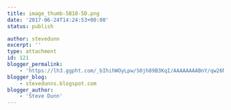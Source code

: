 ```yaml
---
title: image_thumb-5B18-5D.png
date: '2017-06-24T14:24:53+00:00'
status: publish

author: stevedunn
excerpt: ''
type: attachment
id: 121
blogger_permalink:
    - 'https://lh3.ggpht.com/_bIhihWOyLpw/S0jh89B3KqI/AAAAAAAABnY/qw26NOYDziM/image_thumb%5B18%5D.png'
blogger_blog:
    - stevedunns.blogspot.com
blogger_author:
    - 'Steve Dunn'
---
```

<!DOCTYPE html PUBLIC "-//W3C//DTD HTML 4.0 Transitional//EN" "http://www.w3.org/TR/REC-html40/loose.dtd">
<?xml encoding="UTF-8">
